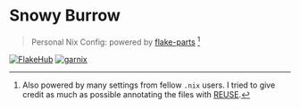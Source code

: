 # Snowy Burrow

> Personal Nix Config: powered by [flake-parts][flake-parts] [^1]

[![FlakeHub][FlakeHub badge]][FlakeHub link]
[![garnix][garnix badge]][garnix link]

[flake-parts]: https://flake.parts
[REUSE]: https://reuse.software
[FlakeHub badge]: https://img.shields.io/endpoint?url=https://flakehub.com/f/UnidealisticRaccoon/SnowyBurrow/badge
[FlakeHub link]: https://flakehub.com/flake/UnidealisticRaccoon/SnowyBurrow
[garnix badge]: https://img.shields.io/endpoint.svg?url=https%3A%2F%2Fgarnix.io%2Fapi%2Fbadges%2FUnidealisticRaccoon%2FSnowyBurrow%3Fbranch%3Dmain
[garnix link]: https://garnix.io

[^1]: Also powered by many settings from fellow `.nix` users. I tried to give credit as much as possible annotating the files with [REUSE][REUSE].